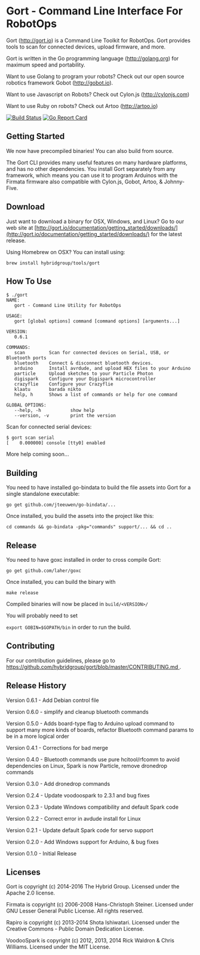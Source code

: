 # Gort - Command Line Interface For RobotOps

Gort (http://gort.io) is a Command Line Toolkit for RobotOps. Gort provides tools to scan for connected devices, upload firmware, and more.

Gort is written in the Go programming language (http://golang.org) for maximum speed and portability.

Want to use Golang to program your robots? Check out our open source robotics framework Gobot (http://gobot.io).

Want to use Javascript on Robots? Check out Cylon.js (http://cylonjs.com)

Want to use Ruby on robots? Check out Artoo (http://artoo.io)

[![Build Status](https://secure.travis-ci.org/hybridgroup/gort.png?branch=master)](http://travis-ci.org/hybridgroup/gort) [![Go Report Card](https://goreportcard.com/badge/github.com/hybridgroup/gort)](https://goreportcard.com/report/github.com/hybridgroup/gort)

## Getting Started
We now have precompiled binaries! You can also build from source.

The Gort CLI provides many useful features on many hardware platforms, and has no other dependencies. You install Gort separately from any framework, which means you can use it to program Arduinos with the Firmata firmware also compatible with Cylon.js, Gobot, Artoo, & Johnny-Five.

## Download

Just want to download a binary for OSX, Windows, and Linux? Go to our web site at [http://gort.io/documentation/getting_started/downloads/](http://gort.io/documentation/getting_started/downloads/) for the latest release.

Using Homebrew on OSX? You can install using:

```
brew install hybridgroup/tools/gort
```

## How To Use

```
$ ./gort
NAME:
   gort - Command Line Utility for RobotOps

USAGE:
   gort [global options] command [command options] [arguments...]

VERSION:
   0.6.1

COMMANDS:
   scan         Scan for connected devices on Serial, USB, or Bluetooth ports
   bluetooth    Connect & disconnect bluetooth devices.
   arduino      Install avrdude, and upload HEX files to your Arduino
   particle     Upload sketches to your Particle Photon
   digispark    Configure your Digispark microcontroller
   crazyflie    Configure your Crazyflie
   klaatu       barada nikto
   help, h      Shows a list of commands or help for one command

GLOBAL OPTIONS:
   --help, -h           show help
   --version, -v        print the version
```

Scan for connected serial devices:

```
$ gort scan serial
[    0.000000] console [tty0] enabled
```

More help coming soon...

## Building

You need to have installed go-bindata to build the file assets into Gort for a single standalone executable:

```
go get github.com/jteeuwen/go-bindata/...
```

Once installed, you build the assets into the project like this:
```
cd commands && go-bindata -pkg="commands" support/... && cd ..
```

## Release

You need to have goxc installed in order to cross compile Gort:

```
go get github.com/laher/goxc
```

Once installed, you can build the binary with
```
make release
```

Compiled binaries will now be placed in `build/<VERSION>/`

You will probably need to set

`export GOBIN=$GOPATH/bin` in order to run the build.


## Contributing
For our contribution guidelines, please go to [https://github.com/hybridgroup/gort/blob/master/CONTRIBUTING.md
](https://github.com/hybridgroup/gort/blob/master/CONTRIBUTING.md
).

## Release History
Version 0.6.1 - Add Debian control file

Version 0.6.0 - simplify and cleanup bluetooth commands

Version 0.5.0 - Adds board-type flag to Arduino upload command to support many more kinds of boards, refactor Bluetooth command params to be in a more logical order

Version 0.4.1 - Corrections for bad merge

Version 0.4.0 - Bluetooth commands use pure hcitool/rfcomm to avoid dependencies on Linux, Spark is now Particle, remove dronedrop commands

Version 0.3.0 - Add dronedrop commands

Version 0.2.4 - Update voodoospark to 2.3.1 and bug fixes

Version 0.2.3 - Update Windows compatibility and default Spark code

Version 0.2.2 - Correct error in avdude install for Linux

Version 0.2.1 - Update default Spark code for servo support

Version 0.2.0 - Add Windows support for Arduino, & bug fixes

Version 0.1.0 - Initial Release

## Licenses
Gort is copyright (c) 2014-2016 The Hybrid Group. Licensed under the Apache 2.0 license.

Firmata is copyright (c) 2006-2008 Hans-Christoph Steiner. Licensed under GNU Lesser General Public License. All rights reserved.

Rapiro is copyright (c) 2013-2014 Shota Ishiwatari. Licensed under the Creative Commons - Public Domain Dedication License.

VoodooSpark is copyright (c) 2012, 2013, 2014 Rick Waldron & Chris Williams. Licensed under the MIT License.
